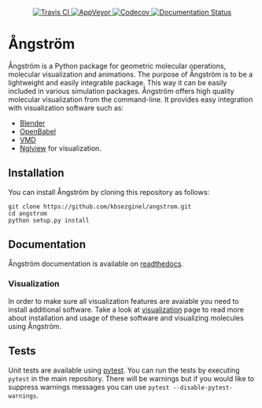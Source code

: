 <p align="center">
<a href="https://travis-ci.org/kbsezginel/angstrom">
  <img src="https://travis-ci.org/kbsezginel/angstrom.svg?branch=master" alt="Travis CI"/>
</a>
<a href="https://ci.appveyor.com/project/kbsezginel/angstrom">
  <img src="https://ci.appveyor.com/api/projects/status/lcj1f73iet2gt5up?svg=true" alt="AppVeyor"/>
</a>
<a href="https://codecov.io/gh/kbsezginel/angstrom">
  <img src="https://codecov.io/gh/kbsezginel/angstrom/branch/master/graph/badge.svg" alt="Codecov"/>
</a>
<a href='https://angstrom.readthedocs.io/en/latest/?badge=latest'>
    <img src='https://readthedocs.org/projects/angstrom/badge/?version=latest' alt='Documentation Status' />
</a>
</p>

# Ångström
Ångström is a Python package for geometric molecular operations, molecular visualization and animations.
The purpose of Ångström is to be a lightweight and easily integrable package.
This way it can be easily included in various simulation packages.
Ångström offers high quality molecular visualization from the command-line.
It provides easy integration with visualization software such as:
-   [Blender](https://www.blender.org/)
-   [OpenBabel](http://openbabel.org/wiki/Main_Page)
-   [VMD](http://www.ks.uiuc.edu/Research/vmd/)
-   [Nglview](https://github.com/arose/nglview) for visualization.

## Installation
You can install Ångström by cloning this repository as follows:
```
git clone https://github.com/kbsezginel/angstrom.git
cd angstrom
python setup.py install
```

## Documentation
Ångström documentation is available on [readthedocs](https://angstrom.readthedocs.io/en/latest/).

### Visualization
In order to make sure all visualization features are avaiable you need to install additional software.
Take a look at [visualization](visualization) page to read more about installation and usage of these software
and visualizing molecules using Ångström.

## Tests
Unit tests are available using [pytest](https://docs.pytest.org/en/latest/).
You can run the tests by executing `pytest` in the main repository.
There will be warnings but if you would like to suppress warnings messages you can use `pytest --disable-pytest-warnings`.
